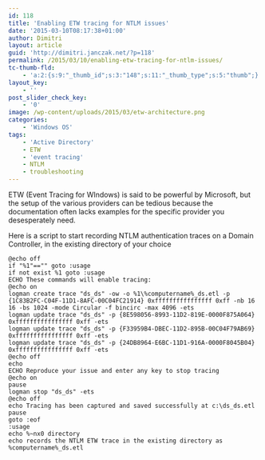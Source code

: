 ```yaml
---
id: 118
title: 'Enabling ETW tracing for NTLM issues'
date: '2015-03-10T08:17:38+01:00'
author: Dimitri
layout: article
guid: 'http://dimitri.janczak.net/?p=118'
permalink: /2015/03/10/enabling-etw-tracing-for-ntlm-issues/
tc-thumb-fld:
    - 'a:2:{s:9:"_thumb_id";s:3:"148";s:11:"_thumb_type";s:5:"thumb";}'
layout_key:
    - ''
post_slider_check_key:
    - '0'
image: /wp-content/uploads/2015/03/etw-architecture.png
categories:
    - 'Windows OS'
tags:
    - 'Active Directory'
    - ETW
    - 'event tracing'
    - NTLM
    - troubleshooting
---
```


ETW (Event Tracing for WIndows) is said to be powerful by Microsoft, but the setup of the various providers can be tedious because the documentation often lacks examples for the specific provider you desesperately need.

Here is a script to start recording NTLM authentication traces on a Domain Controller, in the existing directory of your choice

```
@echo off
if "%1"=="" goto :usage
if not exist %1 goto :usage
ECHO These commands will enable tracing:
@echo on
logman create trace "ds_ds" -ow -o %1\%computername%_ds.etl -p {1C83B2FC-C04F-11D1-8AFC-00C04FC21914} 0xffffffffffffffff 0xff -nb 16 16 -bs 1024 -mode Circular -f bincirc -max 4096 -ets
logman update trace "ds_ds" -p {8E598056-8993-11D2-819E-0000F875A064} 0xffffffffffffffff 0xff -ets
logman update trace "ds_ds" -p {F33959B4-DBEC-11D2-895B-00C04F79AB69} 0xffffffffffffffff 0xff -ets
logman update trace "ds_ds" -p {24DB8964-E6BC-11D1-916A-0000F8045B04} 0xffffffffffffffff 0xff -ets
@echo off
echo
ECHO Reproduce your issue and enter any key to stop tracing
@echo on
pause
logman stop "ds_ds" -ets
@echo off
echo Tracing has been captured and saved successfully at c:\ds_ds.etl
pause
goto :eof
:usage
echo %~nx0 directory
echo records the NTLM ETW trace in the existing directory as %computername%_ds.etl
```